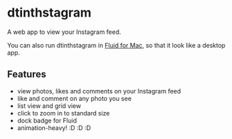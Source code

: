 
dtinthstagram
=============

A web app to view your Instagram feed.

You can also run dtinthstagram in [Fluid for Mac](http://fluidapp.com/), so that
it look like a desktop app.



Features
--------

* view photos, likes and comments on your Instagram feed
* like and comment on any photo you see
* list view and grid view
* click to zoom in to standard size
* dock badge for Fluid
* animation-heavy! :D :D :D
